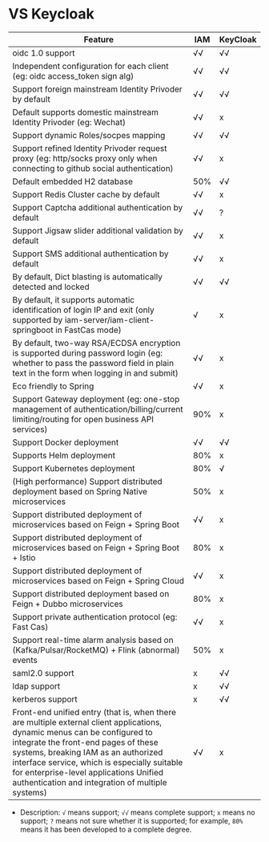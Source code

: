 # VS Keycloak

|                        Feature                     |  IAM  | KeyCloak  |
| ---------------------------------------------- | ------------------- | -------------- |
| oidc 1.0 support | √√ | √√ |
| Independent configuration for each client (eg: oidc access_token sign alg) | √√ | √√ |
| Support foreign mainstream Identity Privoder by default | √√ | √√ |
| Default supports domestic mainstream Identity Privoder (eg: Wechat) | √√ | x |
| Support dynamic Roles/socpes mapping | √√ | √√ |
| Support refined Identity Privoder request proxy (eg: http/socks proxy only when connecting to github social authentication) | √√ | x |
| Default embedded H2 database | 50% | √√ |
| Support Redis Cluster cache by default | √√ | x |
| Support Captcha additional authentication by default | √√ | ? |
| Support Jigsaw slider additional validation by default | √√ | x |
| Support SMS additional authentication by default | √√ | x |
| By default, Dict blasting is automatically detected and locked | √√ | √√ |
| By default, it supports automatic identification of login IP and exit (only supported by iam-server/iam-client-springboot in FastCas mode) | √ | x |
| By default, two-way RSA/ECDSA encryption is supported during password login (eg: whether to pass the password field in plain text in the form when logging in and submit) | √√ | x |
| Eco friendly to Spring | √√ | x |
| Support Gateway deployment (eg: one-stop management of authentication/billing/current limiting/routing for open business API services) | 90% | x |
| Support Docker deployment | √√ | √√ |
| Supports Helm deployment | 80% | x | |
| Support Kubernetes deployment | 80% | √ | |
| (High performance) Support distributed deployment based on Spring Native microservices | 50% | x | |
| Support distributed deployment of microservices based on Feign + Spring Boot | √√ | x |
| Support distributed deployment of microservices based on Feign + Spring Boot + Istio | 80% | x |
| Support distributed deployment of microservices based on Feign + Spring Cloud | √√ | x |
| Support distributed deployment based on Feign + Dubbo microservices | 80% | x |
| Support private authentication protocol (eg: Fast Cas) | √√ | x |
| Support real-time alarm analysis based on (Kafka/Pulsar/RocketMQ) + Flink (abnormal) events | 50% | x |
| saml2.0 support | x | √√ |
| ldap support | x | √√ |
| kerberos support | x | √√ |
| Front-end unified entry (that is, when there are multiple external client applications, dynamic menus can be configured to integrate the front-end pages of these systems, breaking IAM as an authorized interface service, which is especially suitable for enterprise-level applications Unified authentication and integration of multiple systems) | √√ | x |

- Description: `√` means support; `√√` means complete support; `x` means no support; `?` means not sure whether it is supported; for example, `80%` means it has been developed to a complete degree.
